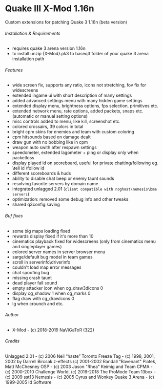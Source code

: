 # Quake III X-Mod 1.16n
Custom extensions for patching Quake 3 1.16n (beta version)

###### Installation & Requirements
- requires quake 3 arena version 1.16n
- to install unzip {X-Mod}.pk3 to baseq3 folder of your quake 3 arena installation path

###### Features
- wide screen fix, supports any ratio, icons not stretching, fov fix for widescreens
- extended ingame ui with short description of many settings
- added advanced settings menu with many hidden game settings
- extended display menu, brightness options, fps selection, primitives etc.
- extended network menu, rate options, added packets, snaps etc. (automatic or manual setting options)
- misc controls added to menu, like kill, screenshot etc.
- colored crossairs, 39 colors in total
- bright cpm skins for enemies and team with custom coloring
- cpm hitsounds based on damage dealt
- draw gun with no bobbing like in cpm
- weapon auto swith after respawn settings
- speedometer, extended lagometer + ping or display only when packetloss
- display played id on scoreboard, useful for private chatting/following eg. \tell id \follow id
- different scoreboards & huds
- ability to disable chat beep or enemy taunt sounds
- resolving favorite servers by domain name
- integrated unlagged 2.01 (`client compatible with noghost\nemesis\bma servers`)
- optimization: removed some debug info and other tweaks
- shared q3config saving

###### Buf fixes
- some big maps loading fixed
- rewards display fixed if it's more than 10
- cinematics playback fixed for widescreens (only from cinematics menu and singleplayer games)
- colored server names in server browser menu
- sarge/default bug model in team games
- scroll in serverinfo\driverinfo
- couldn't load map error messages
- chat spoofing bug
- missing crash taunt
- dead player fall sound
- empty attacker icon when cg_draw3dicons 0
- display cg_shadow 1 when cg_marks 0
- flag draw with cg_drawIcons 0
- lg when crounch and etc.

###### Author
- X-Mod - (c) 2018-2019 NaViGaToR (322)

###### Credits
Unlagged 2.01 - (c) 2006 Neil “haste” Toronto
Freeze Tag - (с) 1998, 2001, 2002 by Darrell Bircsak
z-effects (c) 2001-2002 Randall "Ravenant" Piatek, Matt McChesney
OSP - (c) 2003 Jason "Rhea" Keimig and Team
CPMA - (c) 2000-2010 Challenge World, (c) 2016-2018 The ProMode Team
13box - (c) 2009 sst13
Nemesis - (c) 2005 Cyrus and Wonkey
Quake 3 Arena - (c) 1999-2005 Id Software
